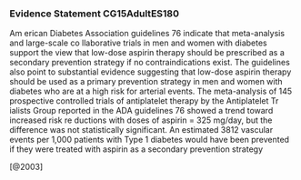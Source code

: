 ### Evidence Statement CG15AdultES180
Am erican Diabetes Association guidelines 76 indicate that meta-analysis and large-scale co llaborative trials in men and women with diabetes support the view that low-dose aspirin therapy should be prescribed as a secondary prevention strategy if no contraindications exist. The guidelines also point to substantial evidence suggesting that low-dose aspirin therapy should be used as a primary prevention strategy in men and women with diabetes who are at a high risk for arterial events. The meta-analysis of 145 prospective controlled trials of antiplatelet therapy by the Antiplatelet Tr ialists Group reported in the ADA guidelines 76 showed a trend toward increased risk re ductions with doses of aspirin = 325 mg/day, but the difference was not statistically significant. An estimated 3812 vascular events per 1,000 patients with Type 1 diabetes would have been prevented if they were treated with aspirin as a secondary prevention strategy



[@2003]
